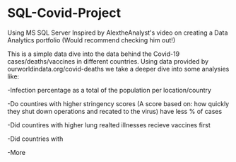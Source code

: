 # SQL-Covid-Project


Using MS SQL Server 
 Inspired by AlextheAnalyst's video on creating a Data Analytics portfolio (Would recommend checking him out!)

This is a simple data dive into the data behind the Covid-19 cases/deaths/vaccines in different countries. Using data provided by ourworldindata.org/covid-deaths we take a deeper dive into some analysies like:

-Infection percentage as a total of the population per location/country

-Do countires with higher stringency scores (A score based on: how quickly they shut down operations and recated to the virus) have less % of cases

-Did countires with higher lung realted illnesses recieve vaccines first

-Did countries with

-More
